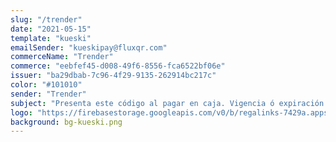 ```yaml
---
slug: "/trender"
date: "2021-05-15"
template: "kueski"
emailSender: "kueskipay@fluxqr.com"
commerceName: "Trender"
commerce: "eebfef45-d008-49f6-8556-fca6522bf06e"
issuer: "ba29dbab-7c96-4f29-9135-262914bc217c"
color: "#101010"
sender: "Trender"
subject: "Presenta este código al pagar en caja. Vigencia ó expiración del código en 24 horas."
logo: "https://firebasestorage.googleapis.com/v0/b/regalinks-7429a.appspot.com/o/trender.png?alt=media&token=d86cc098-ce99-411f-b6d0-789a8a84915d"
background: bg-kueski.png
---
```

